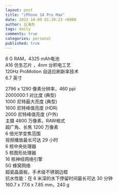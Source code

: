 ```yaml
---
layout: post
title: "iPhone 14 Pro Max"
date: 2022-10-09 01:39:23 +0800
author: 丘海东 
tags: daily
comments: true
categories: personal
published: true
---
```

6 G RAM，4325 mAh电池  
A16 仿生芯片 ，4nm 台积电工艺  
120Hz ProMotion 自适应刷新率技术  
6.7 英寸  
<!--more-->
2796 x 1290 像素分辨率，460 ppi  
2000000:1 对比度 (典型)  
1000 尼特最大亮度 (典型)  
1600 尼特峰值亮度 (HDR)  
2000 尼特峰值亮度 (户外)  
主摄 4800 万像素，RAW格式   
超广角、长焦 1200 万像素  
6 倍光学变焦范围  
视频播放最长可达 29 小时  
6 核中央处理器  
5 核图形处理器  
16 核神经网络引擎  
5G 蜂窝网络  
超瓷晶面板，手术级不锈钢边框  
抗水性能：在 6 米深的水下停留时间最长可达 30 分钟  
160.7 x 77.6 x 7.85 mm，240 g
